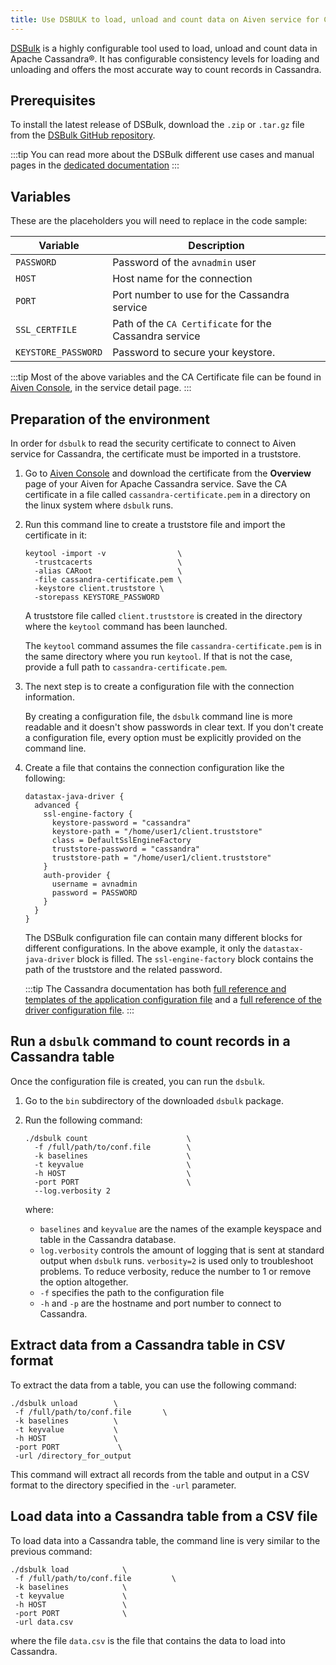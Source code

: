 ```yaml
---
title: Use DSBULK to load, unload and count data on Aiven service for Cassandra®
---
```


[DSBulk](https://docs.datastax.com/en/dsbulk/docs/reference/dsbulkCmd.html)
is a highly configurable tool used to load, unload and count data in
Apache Cassandra®. It has configurable consistency levels for loading
and unloading and offers the most accurate way to count records in
Cassandra.

## Prerequisites

To install the latest release of DSBulk, download the `.zip` or
`.tar.gz` file from the [DSBulk GitHub
repository](https://github.com/datastax/dsbulk).

:::tip
You can read more about the DSBulk different use cases and manual pages
in the [dedicated
documentation](https://docs.datastax.com/en/dsbulk/docs/getting-started/getting-started.html)
:::

## Variables

These are the placeholders you will need to replace in the code sample:

| Variable            | Description                                            |
| ------------------- | ------------------------------------------------------ |
| `PASSWORD`          | Password of the `avnadmin` user                        |
| `HOST`              | Host name for the connection                           |
| `PORT`              | Port number to use for the Cassandra service           |
| `SSL_CERTFILE`      | Path of the `CA Certificate` for the Cassandra service |
| `KEYSTORE_PASSWORD` | Password to secure your keystore.                      |

:::tip
Most of the above variables and the CA Certificate file can be found in
[Aiven Console](https://console.aiven.io/), in the service detail page.
:::

## Preparation of the environment

In order for `dsbulk` to read the security certificate to connect to
Aiven service for Cassandra, the certificate must be imported in a
truststore.

1.  Go to [Aiven Console](https://console.aiven.io/) and download the
    certificate from the **Overview** page of your Aiven for Apache
    Cassandra service. Save the CA certificate in a file called
    `cassandra-certificate.pem` in a directory on the linux system where
    `dsbulk` runs.

2.  Run this command line to create a truststore file and import the
    certificate in it:

    ```
    keytool -import -v                \
      -trustcacerts                   \
      -alias CARoot                   \
      -file cassandra-certificate.pem \
      -keystore client.truststore \
      -storepass KEYSTORE_PASSWORD
    ```

    A truststore file called `client.truststore` is created in the
    directory where the `keytool` command has been launched.

    The `keytool` command assumes the file `cassandra-certificate.pem`
    is in the same directory where you run `keytool`. If that is not the
    case, provide a full path to `cassandra-certificate.pem`.

3.  The next step is to create a configuration file with the connection
    information.

    By creating a configuration file, the `dsbulk` command line is more
    readable and it doesn't show passwords in clear text. If you don't
    create a configuration file, every option must be explicitly
    provided on the command line.

4.  Create a file that contains the connection configuration like the
    following:

    ```
    datastax-java-driver {
      advanced {
        ssl-engine-factory {
          keystore-password = "cassandra"
          keystore-path = "/home/user1/client.truststore"
          class = DefaultSslEngineFactory
          truststore-password = "cassandra"
          truststore-path = "/home/user1/client.truststore"
        }
        auth-provider {
          username = avnadmin
          password = PASSWORD
        }
      }
    }
    ```

    The DSBulk configuration file can contain many different blocks for
    different configurations. In the above example, it only the
    `datastax-java-driver` block is filled. The `ssl-engine-factory`
    block contains the path of the truststore and the related password.

    :::tip
    The Cassandra documentation has both [full reference and templates
    of the application configuration
    file](https://github.com/datastax/dsbulk/blob/1.x/manual/application.template.conf)
    and a [full reference of the driver configuration
    file](https://github.com/datastax/dsbulk/blob/1.x/manual/driver.template.conf).
    :::

## Run a `dsbulk` command to count records in a Cassandra table

Once the configuration file is created, you can run the `dsbulk`.

1.  Go to the `bin` subdirectory of the downloaded `dsbulk`
    package.

2.  Run the following command:

    ```
    ./dsbulk count                      \
      -f /full/path/to/conf.file        \
      -k baselines                      \
      -t keyvalue                       \
      -h HOST                           \
      -port PORT                        \
      --log.verbosity 2
    ```

    where:

    -   `baselines` and `keyvalue` are the names of the example keyspace
        and table in the Cassandra database.
    -   `log.verbosity` controls the amount of logging that is sent at
        standard output when `dsbulk` runs. `verbosity=2` is used only
        to troubleshoot problems. To reduce verbosity, reduce the number
        to 1 or remove the option altogether.
    -   `-f` specifies the path to the configuration file
    -   `-h` and `-p` are the hostname and port number to connect to
        Cassandra.

## Extract data from a Cassandra table in CSV format

To extract the data from a table, you can use the following command:

```
./dsbulk unload        \
 -f /full/path/to/conf.file       \
 -k baselines          \
 -t keyvalue           \
 -h HOST               \
 -port PORT             \
 -url /directory_for_output
```

This command will extract all records from the table and output in a CSV
format to the directory specified in the `-url` parameter.

## Load data into a Cassandra table from a CSV file

To load data into a Cassandra table, the command line is very similar to
the previous command:

```
./dsbulk load            \
 -f /full/path/to/conf.file         \
 -k baselines            \
 -t keyvalue             \
 -h HOST                 \
 -port PORT              \
 -url data.csv
```

where the file `data.csv` is the file that contains the data to load
into Cassandra.
